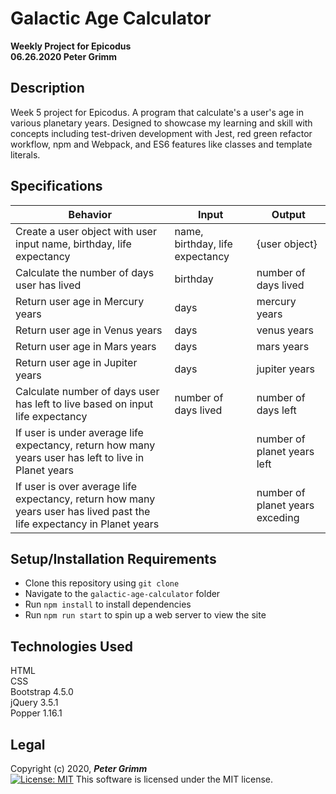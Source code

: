 # Galactic Age Calculator
**Weekly Project for Epicodus**  
**06.26.2020 Peter Grimm**

## Description

Week 5 project for Epicodus. A program that calculate's a user's age in various planetary years. Designed to showcase my learning and skill with concepts including test-driven development with Jest, red green refactor workflow, npm and Webpack, and ES6 features like classes and template literals.

## Specifications
| Behavior                                                                                                               | Input                           | Output                          |
|------------------------------------------------------------------------------------------------------------------------|---------------------------------|---------------------------------|
| Create a user object with user input name, birthday, life expectancy                                                   | name, birthday, life expectancy | {user object}                   |
| Calculate the number of days user has lived                                                                            | birthday                        | number of days lived            |
| Return user age in Mercury years                                                                                       | days                            | mercury years                   |
| Return user age in Venus years                                                                                         | days                            | venus years                     |
| Return user age in Mars years                                                                                          | days                            | mars years                      |
| Return user age in Jupiter years                                                                                       | days                            |                   jupiter years |
| Calculate number of days user has left to live based on input life expectancy                                          | number of days lived            | number of days left             |
| If user is under average life expectancy, return how many years user has left to live in Planet years                  |                                 |     number of planet years left |
| If user is over average life expectancy, return how many years user has lived past the life expectancy in Planet years |                                 | number of planet years exceding |


## Setup/Installation Requirements

* Clone this repository using `git clone `
* Navigate to the `galactic-age-calculator` folder
* Run `npm install` to install dependencies
* Run `npm run start` to spin up a web server to view the site

## Technologies Used

HTML  
CSS  
Bootstrap 4.5.0  
jQuery 3.5.1  
Popper 1.16.1

## Legal

Copyright (c) 2020, **_Peter Grimm_**  
[![License: MIT](https://img.shields.io/badge/License-MIT-yellow.svg)](https://opensource.org/licenses/MIT) This software is licensed under the MIT license.